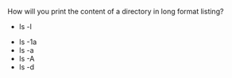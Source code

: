 How will you print the content of a directory in long format listing?

+ ls -l
* ls -1a
* ls -a
* ls -A
* ls -d
